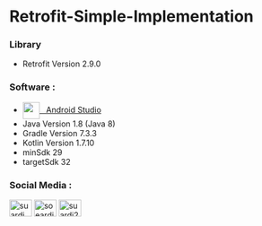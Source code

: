 # Retrofit-Simple-Implementation

### Library

 - Retrofit Version 2.9.0

### Software :

 - <a href="https://developer.android.com/studio" target="blank"><img align="center" src="https://img.icons8.com/ios-filled/150/000000/android-studio--v3.png" height="30" width="30" />&nbsp;&nbsp;&nbsp;Android Studio</a>
 - Java Version 1.8 (Java 8)
 - Gradle Version 7.3.3
 - Kotlin Version 1.7.10
 - minSdk 29
 - targetSdk 32

### Social Media :
<p align="left">
<a href="https://fb.com/suardi.daudmanda" target="blank"><img align="center" src="https://cdn.jsdelivr.net/npm/simple-icons@v3/icons/facebook.svg" alt="suardi.daudmanda" height="30" width="40" /></a>
<a href="https://instagram.com/soeardi_26" target="blank"><img align="center" src="https://cdn.jsdelivr.net/npm/simple-icons@v3/icons/instagram.svg" alt="soeardi_26" height="30" width="40" /></a>
<a href="mailto:suardi260696@gmail.com" target="blank"><img align="center" src="https://cdn.jsdelivr.net/npm/simple-icons@v3/icons/gmail.svg" alt="suardi260696@gmail.com" height="30" width="40" /></a>
</p>
